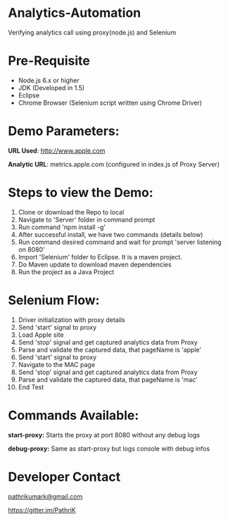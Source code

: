 # Analytics-Automation
Verifying analytics call using proxy(node.js) and Selenium 

# Pre-Requisite
- Node.js 6.x or higher
- JDK (Developed in 1.5)
- Eclipse
- Chrome Browser (Selenium script written using Chrome Driver)

# Demo Parameters:
 __URL Used__: http://www.apple.com

 __Analytic URL__: metrics.apple.com (configured in index.js of Proxy Server)

# Steps to view the Demo:
1. Clone or download the Repo to local
2. Navigate to 'Server' folder in command prompt
3. Run command 'npm install -g'
4. After successful install, we have two commands (details below)
5. Run command desired command and wait for prompt 'server listening on 8080'
6. Import 'Selenium' folder to Eclipse. It is a maven project.
7. Do Maven update to download maven dependencies
8. Run the project as a Java Project

# Selenium Flow:
1. Driver initialization with proxy details
2. Send 'start' signal to proxy
3. Load Apple site
4. Send 'stop' signal and get captured analytics data from Proxy
5. Parse and validate the captured data, that pageName is 'apple'
6. Send 'start' signal to proxy
7. Navigate to the MAC page
8. Send 'stop' signal and get captured analytics data from Proxy
9. Parse and validate the captured data, that pageName is 'mac'
10. End Test

# Commands Available:
__start-proxy:__ Starts the proxy at port 8080 without any debug logs

__debug-proxy:__ Same as start-proxy but logs console with debug infos

# Developer Contact
pathrikumark@gmail.com

https://gitter.im/PathriK
